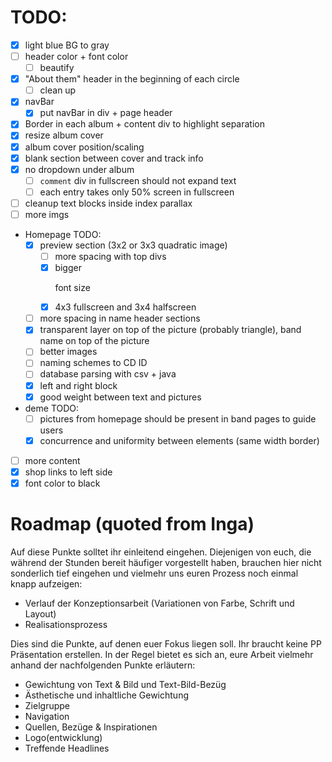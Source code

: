 # TODO:
- [x] light blue BG to gray
- [ ] header color + font color
  - [ ] beautify
- [x] "About them" header in the beginning of each circle
  - [ ] clean up
- [x] navBar
  - [x] put navBar in div + page header
- [x] Border in each album + content div to highlight separation
- [x] resize album cover
- [x] album cover position/scaling
- [x] blank section between cover and track info
- [x] no dropdown under album
  - [ ] `comment` div in fullscreen should not expand text
  - [ ] each entry takes only 50% screen in fullscreen
- [ ] cleanup text blocks inside index parallax
- [ ] more imgs

- Homepage TODO:
  - [x] preview section (3x2 or 3x3 quadratic image)
    - [ ] more spacing with top divs
    - [x] bigger <p> font size
    - [x] 4x3 fullscreen and 3x4 halfscreen
  - [ ] more spacing in name header sections
  - [x] transparent layer on top of the picture (probably triangle), band name on top of the picture
  - [ ] better images
  - [ ] naming schemes to CD ID
  - [ ] database parsing with csv + java
  - [x] left and right block
  - [x] good weight between text and pictures
- deme TODO:
  - [ ] pictures from homepage should be present in band pages to guide users
  - [x] concurrence and uniformity between elements (same width border)
- [ ] more content
- [x] shop links to left side
- [x] font color to black

# Roadmap (quoted from Inga)
Auf diese Punkte solltet ihr einleitend eingehen. Diejenigen von euch, die während der Stunden bereit häufiger vorgestellt haben, brauchen hier nicht sonderlich tief eingehen und vielmehr uns euren Prozess noch einmal knapp aufzeigen:

- Verlauf der Konzeptionsarbeit (Variationen von Farbe, Schrift und Layout)
- Realisationsprozess

Dies sind die Punkte, auf denen euer Fokus liegen soll. Ihr braucht keine PP Präsentation erstellen. In der Regel bietet es sich an, eure Arbeit vielmehr anhand der nachfolgenden Punkte erläutern:

- Gewichtung von Text & Bild und Text-Bild-Bezüg
- Ästhetische und inhaltliche Gewichtung
- Zielgruppe
- Navigation
- Quellen, Bezüge & Inspirationen
- Logo(entwicklung)
- Treffende Headlines
